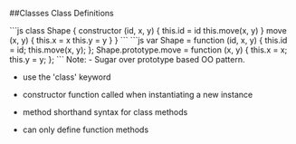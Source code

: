 ##Classes
Class Definitions
<!-- .element: class="small" -->

<div class="split-container">
```js
class Shape {
    constructor (id, x, y) {
        this.id = id
        this.move(x, y)
    }
    move (x, y) {
        this.x = x
        this.y = y
    }
}
```
```js
var Shape = function (id, x, y) {
    this.id = id;
    this.move(x, y);
};
Shape.prototype.move = function (x, y) {
    this.x = x;
    this.y = y;
};
```
Note:
- Sugar over prototype based OO pattern.

- use the 'class' keyword

- constructor function called when instantiating a new instance

- method shorthand syntax for class methods

- can only define function methods
